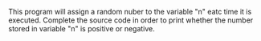 This program will assign a random nuber to the variable "n" eatc time it is executed. Complete the source code in order to print whether the number stored in variable "n" is positive or negative.
